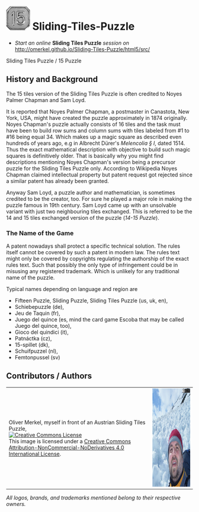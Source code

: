 <img alt="Fifteen Puzzle / Sliding Tiles Puzzle" width="64" src="html5/src/img/icons/tile_15-light-64.png" /> Sliding-Tiles-Puzzle
====================

* _Start an online_ __Sliding Tiles Puzzle__ _session on_ http://omerkel.github.io/Sliding-Tiles-Puzzle/html5/src/

Sliding Tiles Puzzle / 15 Puzzle

History and Background
----------------------

<p>The 15 tiles version of the Sliding Tiles Puzzle is often credited to
  Noyes Palmer Chapman and Sam Loyd.</p>
<p>It is reported that Noyes Palmer Chapman, a postmaster in Canastota,
  New York, USA, might have created the puzzle approximately in 1874 originally.
  Noyes Chapman's puzzle actually consists of 16 tiles and the task must have been
  to build row sums and column sums with tiles labeled from #1 to #16 being
  equal 34. Which makes up a magic square as described even hundreds of years
  ago, e.g in Albrecht D&uuml;rer's <em>Melencolia &sect; I</em>, dated 1514.
  Thus the exact mathematical description with objective to build such
  magic squares is definitively older. That is basically why you might find
  descriptions mentioning Noyes Chapman's version being a precursor puzzle
  for the Sliding Tiles Puzzle only. According to Wikipedia Noyes Chapman
  claimed intellectual property but patent request got rejected since
  a similar patent has already been granted.</p>
<p>Anyway Sam Loyd, a puzzle author and mathematician, is sometimes credited
  to be the creator, too. For sure he played a major role in making the puzzle
  famous in 19th century. Sam Loyd came up with an unsolvable variant with just
  two neighbouring tiles exchanged. This is referred to be the 14 and 15 tiles
  exchanged version of the puzzle (<em>14-15 Puzzle</em>).</p>

<h3>The Name of the Game</h3>
<p>A patent nowadays shall protect a specific technical solution. The rules
  itself cannot be covered by such a patent in modern law. The rules text might
  only be covered by copyrights regulating the authorship of the exact
  rules text. Such that possibly the only type of infringement could be in
  misusing any registered trademark. Which is unlikely for any traditional
  name of the puzzle.</p>
<p>Typical names depending on language and region are</p>
<ul>
  <li>Fifteen Puzzle, Sliding Puzzle, Sliding Tiles Puzzle (us, uk, en),</li>
  <li>Schiebepuzzle (de),</li>
  <li>Jeu de Taquin (fr),</li>
  <li>Juego del quince (es, mind the card game Escoba that may be called Juego del quince, too),</li>
  <li>Gioco del quindici (it),</li>
  <li>Patn&aacute;ctka (cz),</li>
  <li>15-spillet (dk),</li>
  <li>Schuifpuzzel (nl),</li>
  <li>Femtonpussel (sv)</li>
</ul>

Contributors / Authors
----------------------

<table>
  <tr>
    <td><p>Oliver Merkel, myself in front of an Austrian Sliding Tiles Puzzle,<br /><a rel="license" href="http://creativecommons.org/licenses/by-nc-nd/4.0/"><img alt="Creative Commons License" style="border-width:0" src="http://i.creativecommons.org/l/by-nc-nd/4.0/88x31.png" /></a><br />This image is licensed under a <a rel="license" href="http://creativecommons.org/licenses/by-nc-nd/4.0/">Creative Commons Attribution-NonCommercial-NoDerivatives 4.0 International License</a>.    
    </p>
    </td>
    <td><img height="265" ondragstart="return false;" alt="Oliver Merkel, myself in front of an Austrian Sliding Tiles Puzzle, Creative Commons License, This image is licensed under a Creative Commons Attribution-NonCommercial-NoDerivatives 4.0 International License." src="html5/src/img/oliver_avalanche_field.jpg" /></td>
  </tr>
</table>

_All logos, brands, and trademarks mentioned belong to their respective owners._
